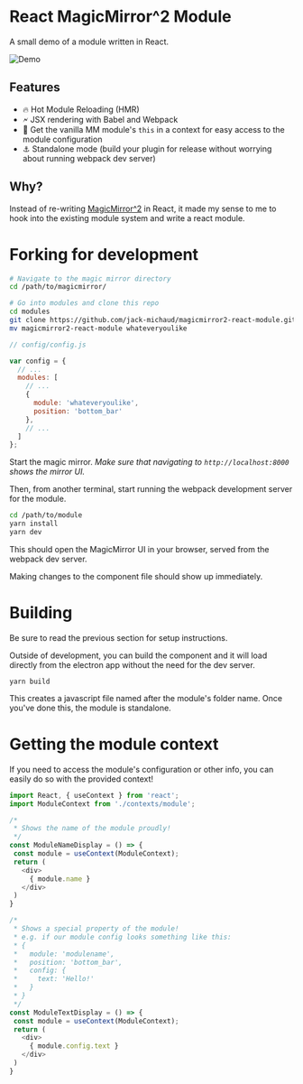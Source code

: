 # React MagicMirror^2 Module

A small demo of a module written in React.

![Demo](https://raw.githubusercontent.com/jack-michaud/magicmirror2-react-module/master/data/demo.gif)

## Features
- 🔥 Hot Module Reloading (HMR)
- 🗲 JSX rendering with Babel and Webpack
- 🧲 Get the vanilla MM module's `this` in a context for easy access to the module configuration
- ⚓ Standalone mode (build your plugin for release without worrying about running webpack dev server)

## Why?

Instead of re-writing [MagicMirror^2](https://github.com/MichMich/MagicMirror) in React,
it made my sense to me to hook into the existing module system and write a react module.

# Forking for development

```bash
# Navigate to the magic mirror directory
cd /path/to/magicmirror/

# Go into modules and clone this repo
cd modules
git clone https://github.com/jack-michaud/magicmirror2-react-module.git
mv magicmirror2-react-module whateveryoulike

```

```javascript
// config/config.js

var config = {
  // ...
  modules: [
    // ...
    {
      module: 'whateveryoulike',
      position: 'bottom_bar'
    },
    // ...
  ]
};
```

Start the magic mirror. *Make sure that navigating to `http://localhost:8000` 
shows the mirror UI.*

Then, from another terminal, start running the webpack development server for
the module.

```bash
cd /path/to/module
yarn install
yarn dev
```

This should open the MagicMirror UI in your browser, served from the webpack dev 
server.

Making changes to the component file should show up immediately.


# Building

Be sure to read the previous section for setup instructions.

Outside of development, you can build the component and it will 
load directly from the electron app without the need for the dev server.

```
yarn build
```

This creates a javascript file named after the module's folder name. Once 
you've done this, the module is standalone.


# Getting the module context

If you need to access the module's configuration or other info, you can easily do so with the 
provided context!

```javascript
import React, { useContext } from 'react';
import ModuleContext from './contexts/module';

/*
 * Shows the name of the module proudly!
 */
const ModuleNameDisplay = () => {
 const module = useContext(ModuleContext);
 return (
   <div>
     { module.name }
   </div>
 )
}

/*
 * Shows a special property of the module!
 * e.g. if our module config looks something like this:
 * {
 *   module: 'modulename',
 *   position: 'bottom_bar',
 *   config: {
 *     text: 'Hello!'
 *   }
 * }
 */
const ModuleTextDisplay = () => {
 const module = useContext(ModuleContext);
 return (
   <div>
     { module.config.text }
   </div>
 )
}

```
